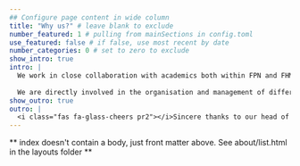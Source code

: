 ```yaml
---
## Configure page content in wide column
title: "Why us?" # leave blank to exclude
number_featured: 1 # pulling from mainSections in config.toml
use_featured: false # if false, use most recent by date
number_categories: 0 # set to zero to exclude
show_intro: true
intro: |
  We work in close collaboration with academics both within FPN and FHML, as well as across the whole UM and at other institutions, including [Univesity College London](https://www.ucl.ac.uk/) and the [London School of Hygiene and Tropical Medicine](https://www.lshtm.ac.uk/) (UK) among others, internationally. This creates exciting opportunities to develop new methodologies for problems that are relevant to real, practical applications in many different research fields that involve statistics as a key component in their data analysis tasks.
  
  We are directly involved in the organisation and management of different UM BSc and MSc Programmes involving statistical modules and elements, from standard statstical methodology (e.g. hypothesis testing and linear regression) to more advanced techniques (e.g. multilevel and survival analysis). We contribute in core teaching as well as in related research activities, thus providing close links with other FPN and FHML departments and research groups (e.g. the [Health Services Research group](https://hsr.mumc.maastrichtuniversity.nl/health-services-research-hsr)).
show_outro: true
outro: |
  <i class="fas fa-glass-cheers pr2"></i>Sincere thanks to our head of department, Prof [Gerard van Breukelen](https://www.maastrichtuniversity.nl/gerard.vbreukelen), and all our colleagues for supporting this project!
---
```


** index doesn't contain a body, just front matter above.
See about/list.html in the layouts folder **